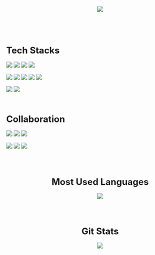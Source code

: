 <!-- 헤더 배너 -->
<p align="center">
  <img src="https://capsule-render.vercel.app/api?type=rounded&color=0:00C9FF,100:92FE9D&height=150&section=header&text=Welcome!&fontSize=50&animation=twinkling&fontColor=ffffff&desc=to%20Sunghyun's%20Hub&descAlignY=75&descAlign=60"/>
</p>
<br>
<br>
<br>

<!-- Tech Stacks -->
<p style="font-size:24px; font-weight:600; margin:24px 0 16px 0;"><b>Tech Stacks</b></p>

<p>
  <img src="https://img.shields.io/badge/Python-3776AB?style=flat-square&logo=python&logoColor=white"/>
  <img src="https://img.shields.io/badge/Java-E76F00?style=flat-square&logo=java&logoColor=white"/>
  <img src="https://img.shields.io/badge/Spring-6DB33F?style=flat-square&logo=spring&logoColor=white"/>
  <img src="https://img.shields.io/badge/Spring_Security-6DB33F?style=flat-square&logo=springsecurity&logoColor=white"/>
</p>

<p>
  <img src="https://img.shields.io/badge/MySQL-4479A1?style=flat-square&logo=mysql&logoColor=white"/>
  <img src="https://img.shields.io/badge/Redis-FF4438?style=flat-square&logo=redis&logoColor=white"/>
  <img src="https://img.shields.io/badge/Docker-2496ED?style=flat-square&logo=docker&logoColor=white"/>
  <img src="https://img.shields.io/badge/Kubernetes-326CE5?style=flat-square&logo=kubernetes&logoColor=white"/>
  <img src="https://img.shields.io/badge/Jenkins-D24939?style=flat-square&logo=jenkins&logoColor=white"/>
</p>

<p>
  <img src="https://img.shields.io/badge/MQTT-660066?style=flat-square&logo=mqtt&logoColor=white"/>
  <img src="https://img.shields.io/badge/NGINX-009639?style=flat-square&logo=nginx&logoColor=white"/>
</p>

<br>

<!-- Collaboration -->
<p style="font-size:24px; font-weight:600; margin:24px 0 16px 0;"><b>Collaboration</b></p>

<p>
  <img src="https://img.shields.io/badge/Git-F05032?style=flat-square&logo=git&logoColor=white"/>
  <img src="https://img.shields.io/badge/GitHub-181717?style=flat-square&logo=github&logoColor=white"/>
  <img src="https://img.shields.io/badge/GitLab-FC6D26?style=flat-square&logo=gitlab&logoColor=white"/>
</p>

<p>
  <img src="https://img.shields.io/badge/Jira-0052CC?style=flat-square&logo=jira&logoColor=white"/>
  <img src="https://img.shields.io/badge/Confluence-172B4D?style=flat-square&logo=confluence&logoColor=white"/>
  <img src="https://img.shields.io/badge/Notion-000000?style=flat-square&logo=notion&logoColor=white"/>
</p>

<br>
<br>

<p style="font-size:24px; font-weight:600; text-align:center; margin:24px 0 16px 0;"><b>Most Used Languages</b></p>

<p align="center">
  <a href="https://github.com/$hyyuni">
    <img src="https://github-readme-stats.vercel.app/api/top-langs/?username=$hyyuni&layout=compact&hide_title=true&theme=tokyonight" />
  </a>
</p>

<br>
<br>

<p style="font-size:24px; font-weight:600; text-align:center; margin:24px 0 16px 0;"><b>Git Stats</b></p>

<p align="center">
  <a href="https://github.com/$hyyuni">
    <img src="https://github-readme-stats.vercel.app/api?username=$hyyuni&show_icons=true&include_all_commits=true&hide_title=true&theme=tokyonight" />
  </a>
</p>

